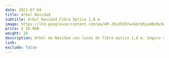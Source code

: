 ```yaml
---
date: 2021-07-04
title: Arbol Navidad
subtitle: Arbol Navidad Fibra Optica 1,8 m
image: https://lh3.googleusercontent.com/pw/AM-JKLUFU5fwnGQrbRyumBzRx9AbYYG-xlxInIJvUgb76YLYCx0TeF9QJJHJMsSOcuw0VxYPo7qeWlIqBvnuNJGOy-hczBF2UkZWgseEJg9T381s1Noo1zmLbvI71GUMpuRY_ikAxAkl17CRuDsvVgqelFu8Mw=w466-h621-no?authuser=0
price: $ 10.000
weight: 10
description: Arbol de Navidad con luces de fibra optica 1,8 m. Seguro y bajo consumo, caja de adornos navideños de regalo
link: 
exclude: false
---
```

